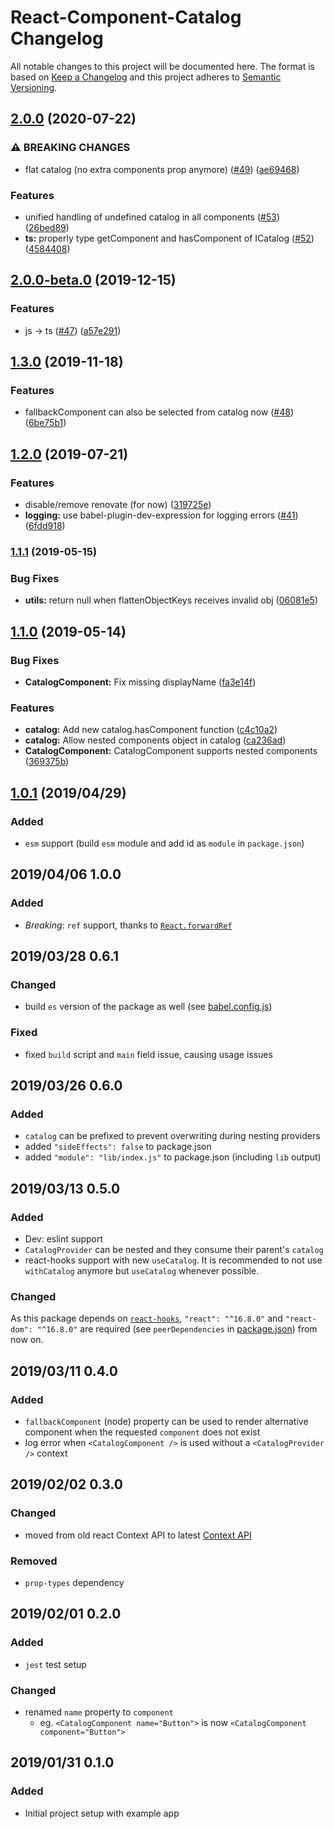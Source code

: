 # React-Component-Catalog Changelog

All notable changes to this project will be documented here. The format is based on [Keep a Changelog](http://keepachangelog.com/en/1.0.0/) and this project adheres to [Semantic Versioning](http://semver.org/spec/v2.0.0.html).

## [2.0.0](https://github.com/natterstefan/react-component-catalog/compare/v2.0.0-beta.0...v2.0.0) (2020-07-22)

### ⚠ BREAKING CHANGES

- flat catalog (no extra components prop anymore) ([#49](https://github.com/natterstefan/react-component-catalog/issues/49)) ([ae69468](https://github.com/natterstefan/react-component-catalog/commit/ae694680b3cb326034513a6a22d5d912d0e38abe))

### Features

- unified handling of undefined catalog in all components ([#53](https://github.com/natterstefan/react-component-catalog/issues/53)) ([26bed89](https://github.com/natterstefan/react-component-catalog/commit/26bed894d5c585d4da7f0a6b94162d21d425f49c))
- **ts:** properly type getComponent and hasComponent of ICatalog ([#52](https://github.com/natterstefan/react-component-catalog/issues/52)) ([4584408](https://github.com/natterstefan/react-component-catalog/commit/458440888f9f995e53dd15d21a266f8d41c3bfbb))

## [2.0.0-beta.0](https://github.com/natterstefan/react-component-catalog/compare/v1.3.0...v2.0.0-beta.0) (2019-12-15)

### Features

- js -> ts ([#47](https://github.com/natterstefan/react-component-catalog/issues/47)) ([a57e291](https://github.com/natterstefan/react-component-catalog/commit/a57e291e86e0d273bc168fafad584839bad77d61))

## [1.3.0](https://github.com/natterstefan/react-component-catalog/compare/v1.2.0...v1.3.0) (2019-11-18)

### Features

- fallbackComponent can also be selected from catalog now ([#48](https://github.com/natterstefan/react-component-catalog/issues/48)) ([6be75b1](https://github.com/natterstefan/react-component-catalog/commit/6be75b1512a3fb217b47b04517e575023a66cdc2))

## [1.2.0](https://github.com/natterstefan/react-component-catalog/compare/v1.1.1...v1.2.0) (2019-07-21)

### Features

- disable/remove renovate (for now) ([319725e](https://github.com/natterstefan/react-component-catalog/commit/319725e))
- **logging:** use babel-plugin-dev-expression for logging errors ([#41](https://github.com/natterstefan/react-component-catalog/issues/41)) ([6fdd918](https://github.com/natterstefan/react-component-catalog/commit/6fdd918))

### [1.1.1](https://github.com/natterstefan/react-component-catalog/compare/v1.1.0...v1.1.1) (2019-05-15)

### Bug Fixes

- **utils:** return null when flattenObjectKeys receives invalid obj ([06081e5](https://github.com/natterstefan/react-component-catalog/commit/06081e5))

## [1.1.0](https://github.com/natterstefan/react-component-catalog/compare/v1.0.1...v1.1.0) (2019-05-14)

### Bug Fixes

- **CatalogComponent:** Fix missing displayName ([fa3e14f](https://github.com/natterstefan/react-component-catalog/commit/fa3e14f))

### Features

- **catalog:** Add new catalog.hasComponent function ([c4c10a2](https://github.com/natterstefan/react-component-catalog/commit/c4c10a2))
- **catalog:** Allow nested components object in catalog ([ca236ad](https://github.com/natterstefan/react-component-catalog/commit/ca236ad))
- **CatalogComponent:** CatalogComponent supports nested components ([369375b](https://github.com/natterstefan/react-component-catalog/commit/369375b))

## [1.0.1](https://github.com/natterstefan/react-component-catalog/compare/v1.0.0...v1.0.1) (2019/04/29)

### Added

- `esm` support (build `esm` module and add id as `module` in `package.json`)

## 2019/04/06 1.0.0

### Added

- _Breaking_: `ref` support, thanks to [`React.forwardRef`](https://reactjs.org/docs/forwarding-refs.html)

## 2019/03/28 0.6.1

### Changed

- build `es` version of the package as well (see [babel.config.js](./babel.config.js))

### Fixed

- fixed `build` script and `main` field issue, causing usage issues

## 2019/03/26 0.6.0

### Added

- `catalog` can be prefixed to prevent overwriting during nesting providers
- added `"sideEffects": false` to package.json
- added `"module": "lib/index.js"` to package.json (including `lib` output)

## 2019/03/13 0.5.0

### Added

- Dev: eslint support
- `CatalogProvider` can be nested and they consume their parent's `catalog`
- react-hooks support with new `useCatalog`. It is recommended to not use
  `withCatalog` anymore but `useCatalog` whenever possible.

### Changed

As this package depends on [`react-hooks`](https://reactjs.org/docs/hooks-overview.html),
`"react": "^16.8.0"` and `"react-dom": "^16.8.0"` are required (see
`peerDependencies` in [package.json](./package.json)) from now on.

## 2019/03/11 0.4.0

### Added

- `fallbackComponent` (node) property can be used to render alternative component
  when the requested `component` does not exist
- log error when `<CatalogComponent />` is used without a `<CatalogProvider />`
  context

## 2019/02/02 0.3.0

### Changed

- moved from old react Context API to latest [Context API](https://reactjs.org/docs/context.html)

### Removed

- `prop-types` dependency

## 2019/02/01 0.2.0

### Added

- `jest` test setup

### Changed

- renamed `name` property to `component`
  - eg. `<CatalogComponent name="Button">` is now `<CatalogComponent component="Button">`

## 2019/01/31 0.1.0

### Added

- Initial project setup with example app
